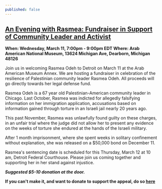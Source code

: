 ```yaml
---
published: false
---
```


## [ An Evening with Rasmea: Fundraiser in Support of Community Leader and Activist](https://www.facebook.com/events/847952345270970/848797825186422/)
	
**When: Wednesday, March 11, 7:00pm - 9:00pm EDT
Where: Arab American National Museum, 13624 Michigan Ave, Dearborn, Michigan 48126**


Join us in welcoming Rasmea Odeh to Detroit on March 11 at the Arab American Museum Annex. We are hosting a fundraiser in celebration of the resilience of Palestinian community leader Rasmea Odeh. All proceeds will go directly towards her legal defense fund. 

Rasmea Odeh is a 67 year old Palestinian-American community leader in Chicago. Last October, Rasmea was indicted for allegedly falsifying information on her immigration application, accusations based on information gained through torture in an Israeli jail nearly 20 years ago. 

This past November, Rasmea was unlawfully found guilty on these charges, in an unfair trial where the judge did not allow her to present any evidence on the weeks of torture she endured at the hands of the Israeli military. 

After 1 month imprisonment, where she spent weeks in solitary confinement without explanation, she was released on a $50,000 bond on December 11.

Rasmea's sentencing date is scheduled for this Thursday, March 12 at 10 am, Detroit Federal Courthouse. Please join us coming together and supporting her in her stand against injustice.

_**Suggested $5-10 donation at the door.**_

**If you can't make it, and want to donate to support the appeal, do so [here](http://justice4rasmea.org/donate/)**